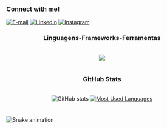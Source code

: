 <h3 align="left">Connect with me!</h3>

[![E-mail](https://img.shields.io/badge/-Email-000?style=for-the-badge&logo=microsoft-outlook&logoColor=FFA6C5&color:FFF)](mailto:meduardacardoso.121@gmail.com)
[![LinkedIn](https://img.shields.io/badge/-LinkedIn-000?style=for-the-badge&logo=linkedin&logoColor=FFA6C5&color:FFF)](https://www.linkedin.com/in/mari4souza/)
[![Instagram](https://img.shields.io/badge/-Instagram-000?style=for-the-badge&logo=instagram&logoColor=FFA6C5&color:FFF)](https://www.instagram.com/mari4.souza/)


<h3 align="center" > Linguagens-Frameworks-Ferramentas </h3>
<br>
<div align="center" >
  <img src="https://skillicons.dev/icons?i=html,css,javascript,vscode,github" />
</div>

#

<div style="text-align: center;" align="center">
  <h3>GitHub Stats</h3>
  <br>
  <img src="https://github-readme-stats-git-masterrstaa-rickstaa.vercel.app/api?username=yasmimdias1&hide_title=true&show_icons=true&include_all_commits=false&count_private=true&line_height=25&hide=issues&bg_color=000&title_color=FFA6C5&text_color=FFF&border_radius=3&border_color=FFA6C5&icon_color=FFA6C5&theme=jolly" alt="GitHub stats">

  <a href="https://github.com/yasmimdias1/github-readme-stats">
    <img src="https://github-readme-stats-git-masterrstaa-rickstaa.vercel.app/api/top-langs/?username=yasmimdias1&line_height=10&card_width=290&layout=compact&hide_title=false&count_private=true&show_icons=true&title_color=FFA6C5&bg_color=000&text_color=8B8B8B&border_radius=3&border_color=FFA6C5&count_private=true" alt="Most Used Languages">
  </a>
</div>

#


<img src="https://raw.githubusercontent.com/gitUser/gitrepo/output/snake.svg" alt="Snake animation" />
